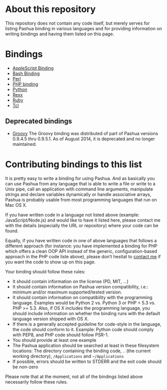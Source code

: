 About this repository
======================

This repository does not contain any code itself, but merely serves for listing Pashua binding in various languages and for providing information on writing bindings and having them listed on this page.


Bindings
============

* [AppleScript Binding](https://github.com/BlueM/Pashua-Binding-AppleScript)
* [Bash Binding](https://github.com/BlueM/Pashua-Binding-Bash) 
* [Perl](https://github.com/BlueM/Pashua-Binding-Perl)
* [PHP binding](https://github.com/BlueM/Pashua-Binding-PHP)
* [Python](https://github.com/BlueM/Pashua-Binding-Python)
* [Rexx](https://github.com/BlueM/Pashua-Binding-Rexx)
* [Ruby](https://github.com/BlueM/Pashua-Binding-Ruby)
* [Tcl](https://github.com/BlueM/Pashua-Binding-Tcl)

Deprecated bindings
---------
* [Groovy](https://github.com/BlueM/Pashua-Binding-Groovy) The Groovy binding was distributed of part of Pashua versions 0.9.4.5 thru 0.9.5.1. As of August 2014, it is deprecated and no longer maintained.


Contributing bindings to this list
===================================
It is pretty easy to write a binding for using Pashua. And as basically you can use Pashua from any language that is able to write a file or write to a Unix pipe, call an application with command line arguments, manipulate strings and declare variables dynamically or handle associative arrays, Pashua is probably usable from most programming languages that run on Mac OS X.

If you have written code in a language not listed above (example: JavaScript/Node.js) and would like to have it listed here, please contact me with the details (especially the URL or repository) where your code can be found.

Equally, if you have written code in one of above languages that follows a different approach (for instance: you have implemented a binding for PHP which offers a clean OOP API instead of the generic, configuration-based approach in the PHP code liste above), please don’t hesitat to [contact me](http://www.bluem.net/en/contact/) if you want the code to show up on this page.

Your binding should follow these rules:
* It should contain information on the license (PD, MIT, …)
* It should contain information on Pashua version compatibility, i.e.: minimum and/or maximum supported/tested version.
* It should contain information on compatibility with the programming language. Examples would be Python 2 vs. Python 3 or PHP < 5.3 vs. PHP >= 5.3. Also, if OS X includes the programming language, you should include information on whether the binding runs with the default language version shipped with OS X.
* If there is a generally accepted guideline for code-style in the language, the code should conform to it. Example: Python code should comply with PEP8, and PHP code should follow PSR-1.
* You should provide at least one example
* The Pashua application should be searched at least in these filesystem locations: The directory containing the binding code, `.` (the current working directory), `/Applications` and `~/Applications`
* If possible, errors should be written to STDERR and the exit code should be non-zero

Please note that at the moment, not all of the bindings listed above necessarily follow these rules.
